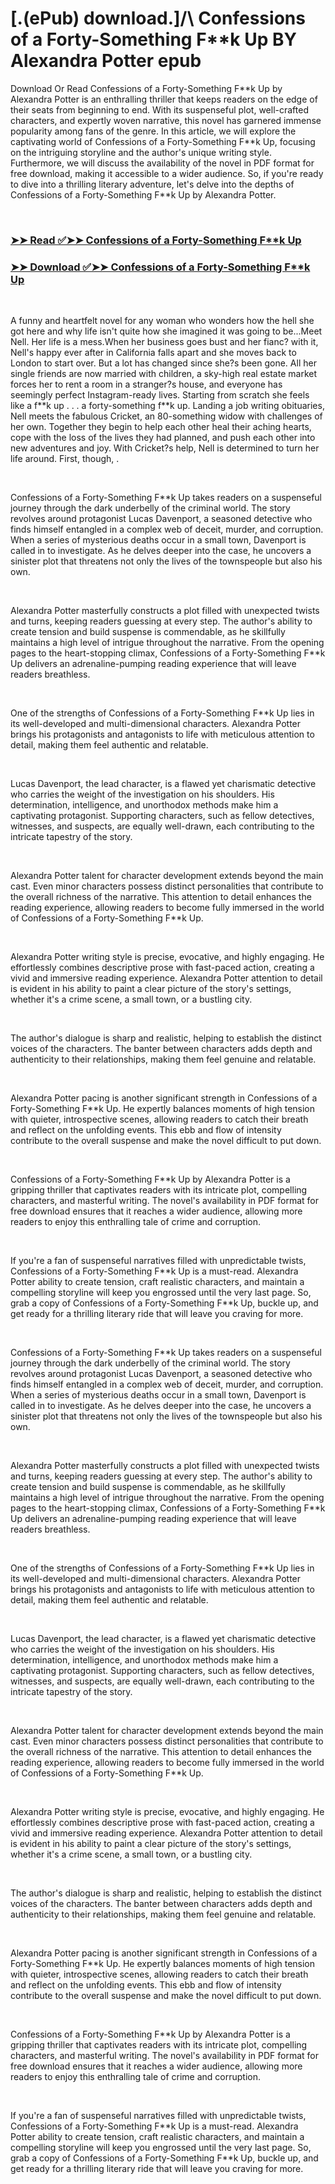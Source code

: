 # [.(ePub) download.]/\ Confessions of a Forty-Something F**k Up BY Alexandra Potter epub

<p>Download Or Read Confessions of a Forty-Something F**k Up by Alexandra Potter is an enthralling thriller that keeps readers on the edge of their seats from beginning to end. With its suspenseful plot, well-crafted characters, and expertly woven narrative, this novel has garnered immense popularity among fans of the genre. In this article, we will explore the captivating world of Confessions of a Forty-Something F**k Up, focusing on the intriguing storyline and the author's unique writing style. Furthermore, we will discuss the availability of the novel in PDF format for free download, making it accessible to a wider audience. So, if you're ready to dive into a thrilling literary adventure, let's delve into the depths of Confessions of a Forty-Something F**k Up by Alexandra Potter.</p>
<p>&nbsp;</p>

### [➤➤ Read ✅➤➤ Confessions of a Forty-Something F**k Up](https://realpdfbooksdrive.blogspot.com/id/78296963)

### [➤➤ Download ✅➤➤ Confessions of a Forty-Something F**k Up](https://realpdfbooksdrive.blogspot.com/id/78296963)

<p>&nbsp;</p>
<p>A funny and heartfelt novel for any woman who wonders how the hell she got here and why life isn't quite how she imagined it was going to be...Meet Nell. Her life is a mess.When her business goes bust and her fianc? with it, Nell's happy ever after in California falls apart and she moves back to London to start over. But a lot has changed since she?s been gone. All her single friends are now married with children, a sky-high real estate market forces her to rent a room in a stranger?s house, and everyone has seemingly perfect Instagram-ready lives. Starting from scratch she feels like a f**k up . . . a forty-something f**k up. Landing a job writing obituaries, Nell meets the fabulous Cricket, an 80-something widow with challenges of her own. Together they begin to help each other heal their aching hearts, cope with the loss of the lives they had planned, and push each other into new adventures and joy. With Cricket?s help, Nell is determined to turn her life around. First, though, .</p>
<p>&nbsp;</p>
<p>Confessions of a Forty-Something F**k Up takes readers on a suspenseful journey through the dark underbelly of the criminal world. The story revolves around protagonist Lucas Davenport, a seasoned detective who finds himself entangled in a complex web of deceit, murder, and corruption. When a series of mysterious deaths occur in a small town, Davenport is called in to investigate. As he delves deeper into the case, he uncovers a sinister plot that threatens not only the lives of the townspeople but also his own.</p>
<p>&nbsp;</p>
<p>Alexandra Potter masterfully constructs a plot filled with unexpected twists and turns, keeping readers guessing at every step. The author's ability to create tension and build suspense is commendable, as he skillfully maintains a high level of intrigue throughout the narrative. From the opening pages to the heart-stopping climax, Confessions of a Forty-Something F**k Up delivers an adrenaline-pumping reading experience that will leave readers breathless.</p>
<p>&nbsp;</p>
<p>One of the strengths of Confessions of a Forty-Something F**k Up lies in its well-developed and multi-dimensional characters. Alexandra Potter brings his protagonists and antagonists to life with meticulous attention to detail, making them feel authentic and relatable.</p>
<p>&nbsp;</p>
<p>Lucas Davenport, the lead character, is a flawed yet charismatic detective who carries the weight of the investigation on his shoulders. His determination, intelligence, and unorthodox methods make him a captivating protagonist. Supporting characters, such as fellow detectives, witnesses, and suspects, are equally well-drawn, each contributing to the intricate tapestry of the story.</p>
<p>&nbsp;</p>
<p>Alexandra Potter talent for character development extends beyond the main cast. Even minor characters possess distinct personalities that contribute to the overall richness of the narrative. This attention to detail enhances the reading experience, allowing readers to become fully immersed in the world of Confessions of a Forty-Something F**k Up.</p>
<p>&nbsp;</p>
<p>Alexandra Potter writing style is precise, evocative, and highly engaging. He effortlessly combines descriptive prose with fast-paced action, creating a vivid and immersive reading experience. Alexandra Potter attention to detail is evident in his ability to paint a clear picture of the story's settings, whether it's a crime scene, a small town, or a bustling city.</p>
<p>&nbsp;</p>
<p>The author's dialogue is sharp and realistic, helping to establish the distinct voices of the characters. The banter between characters adds depth and authenticity to their relationships, making them feel genuine and relatable.</p>
<p>&nbsp;</p>
<p>Alexandra Potter pacing is another significant strength in Confessions of a Forty-Something F**k Up. He expertly balances moments of high tension with quieter, introspective scenes, allowing readers to catch their breath and reflect on the unfolding events. This ebb and flow of intensity contribute to the overall suspense and make the novel difficult to put down.</p>
<p>&nbsp;</p>
<p>Confessions of a Forty-Something F**k Up by Alexandra Potter is a gripping thriller that captivates readers with its intricate plot, compelling characters, and masterful writing. The novel's availability in PDF format for free download ensures that it reaches a wider audience, allowing more readers to enjoy this enthralling tale of crime and corruption.</p>
<p>&nbsp;</p>
<p>If you're a fan of suspenseful narratives filled with unpredictable twists, Confessions of a Forty-Something F**k Up is a must-read. Alexandra Potter ability to create tension, craft realistic characters, and maintain a compelling storyline will keep you engrossed until the very last page. So, grab a copy of Confessions of a Forty-Something F**k Up, buckle up, and get ready for a thrilling literary ride that will leave you craving for more.</p>
<p>&nbsp;</p>
<p>Confessions of a Forty-Something F**k Up takes readers on a suspenseful journey through the dark underbelly of the criminal world. The story revolves around protagonist Lucas Davenport, a seasoned detective who finds himself entangled in a complex web of deceit, murder, and corruption. When a series of mysterious deaths occur in a small town, Davenport is called in to investigate. As he delves deeper into the case, he uncovers a sinister plot that threatens not only the lives of the townspeople but also his own.</p>
<p>&nbsp;</p>
<p>Alexandra Potter masterfully constructs a plot filled with unexpected twists and turns, keeping readers guessing at every step. The author's ability to create tension and build suspense is commendable, as he skillfully maintains a high level of intrigue throughout the narrative. From the opening pages to the heart-stopping climax, Confessions of a Forty-Something F**k Up delivers an adrenaline-pumping reading experience that will leave readers breathless.</p>
<p>&nbsp;</p>
<p>One of the strengths of Confessions of a Forty-Something F**k Up lies in its well-developed and multi-dimensional characters. Alexandra Potter brings his protagonists and antagonists to life with meticulous attention to detail, making them feel authentic and relatable.</p>
<p>&nbsp;</p>
<p>Lucas Davenport, the lead character, is a flawed yet charismatic detective who carries the weight of the investigation on his shoulders. His determination, intelligence, and unorthodox methods make him a captivating protagonist. Supporting characters, such as fellow detectives, witnesses, and suspects, are equally well-drawn, each contributing to the intricate tapestry of the story.</p>
<p>&nbsp;</p>
<p>Alexandra Potter talent for character development extends beyond the main cast. Even minor characters possess distinct personalities that contribute to the overall richness of the narrative. This attention to detail enhances the reading experience, allowing readers to become fully immersed in the world of Confessions of a Forty-Something F**k Up.</p>
<p>&nbsp;</p>
<p>Alexandra Potter writing style is precise, evocative, and highly engaging. He effortlessly combines descriptive prose with fast-paced action, creating a vivid and immersive reading experience. Alexandra Potter attention to detail is evident in his ability to paint a clear picture of the story's settings, whether it's a crime scene, a small town, or a bustling city.</p>
<p>&nbsp;</p>
<p>The author's dialogue is sharp and realistic, helping to establish the distinct voices of the characters. The banter between characters adds depth and authenticity to their relationships, making them feel genuine and relatable.</p>
<p>&nbsp;</p>
<p>Alexandra Potter pacing is another significant strength in Confessions of a Forty-Something F**k Up. He expertly balances moments of high tension with quieter, introspective scenes, allowing readers to catch their breath and reflect on the unfolding events. This ebb and flow of intensity contribute to the overall suspense and make the novel difficult to put down.</p>
<p>&nbsp;</p>
<p>Confessions of a Forty-Something F**k Up by Alexandra Potter is a gripping thriller that captivates readers with its intricate plot, compelling characters, and masterful writing. The novel's availability in PDF format for free download ensures that it reaches a wider audience, allowing more readers to enjoy this enthralling tale of crime and corruption.</p>
<p>&nbsp;</p>
<p>If you're a fan of suspenseful narratives filled with unpredictable twists, Confessions of a Forty-Something F**k Up is a must-read. Alexandra Potter ability to create tension, craft realistic characters, and maintain a compelling storyline will keep you engrossed until the very last page. So, grab a copy of Confessions of a Forty-Something F**k Up, buckle up, and get ready for a thrilling literary ride that will leave you craving for more.</p>
<p>&nbsp;</p>
